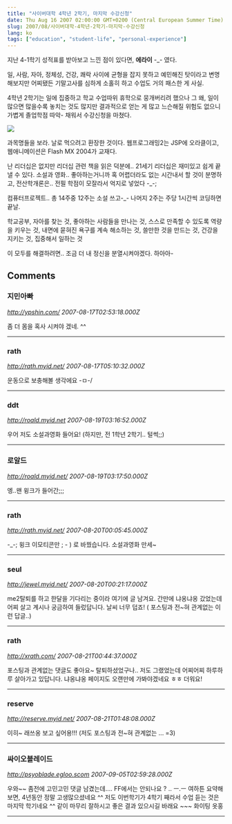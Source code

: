 ```yaml
---
title: "사이버대학 4학년 2학기, 마지막 수강신청"
date: Thu Aug 16 2007 02:00:00 GMT+0200 (Central European Summer Time)
slug: 2007/08/사이버대학-4학년-2학기-마지막-수강신청
lang: ko
tags: ["education", "student-life", "personal-experience"]
---
```


지난 4-1학기 성적표를 받아보고 느낀 점이 있다면, **에라이** -_- 였다. 

일, 사람, 자아, 정체성, 건강, 쾌락 사이에 균형을 잡지 못하고 예민해진 탓이라고 변명해보지만
어찌됐든 기말고사를 심하게 소홀히 하고 수업도 거의 패스한 게 사실.

4학년 2학기는 일에 집중하고 학교 수업따위 휴학으로 뭉개버리려 했으나 
그 왜, 일이 많으면 많을수록 놓치는 것도 많지만 결과적으로 얻는 게 많고 느슨해질 위험도 없으니 
가볍게 졸업학점 따악- 채워서 수강신청을 마쳤다.

![](/img/hcy_lecture_2007_2.jpg)

과목명들을 보라.
날로 먹으려고 환장한 것이다.
웹프로그래밍2는 JSP에 오라클이고, 웹애니메이션은 Flash MX 2004가 교재다.

난 리더십은 없지만 리더십 관련 책을 읽은 덕분에.. 21세기 리더십은 재미있고 쉽게 끝낼 수 있다.
소설과 영화.. 좋아하는거니까 혹 어렵더라도 없는 시간내서 할 것이 분명하고,
전산학개론은.. 전필 학점이 모잘라서 억지로 넣었다 -_-;

컴퓨터프로젝트.. 총 14주중 12주는 소설 쓰고-_- 나머지 2주는 주당 1시간씩 코딩하면 끝날. 

학교공부, 자아를 찾는 것, 좋아하는 사람들을 만나는 것, 스스로 만족할 수 있도록 역량을 키우는 것, 내면에 묻혀진 욕구를 계속 해소하는 것, 쓸만한 것을 만드는 것, 건강을 지키는 것, 집중해서 일하는 것 

이 모두를 해결하려면.. 조금 더 내 정신을 분열시켜야겠다. 하아아-

## Comments

### 지민아빠
*http://ypshin.com/*
*2007-08-17T02:53:18.000Z*

좀 더 몸을 혹사 시켜야 겠네. ^^

---

### rath
*http://rath.myid.net/*
*2007-08-17T05:10:32.000Z*

운동으로 보충해볼 생각에요 -ㅁ-/

---

### ddt
*http://roald.myid.net*
*2007-08-19T03:16:52.000Z*

우어 저도 소설과영화 들어요! (하지만, 전 1학년 2학기.. 털썩;;)

---

### 로알드
*http://roald.myid.net/*
*2007-08-19T03:17:50.000Z*

엥..왠 윙크가 들어간;;;

---

### rath
*http://rath.myid.net/*
*2007-08-20T00:05:45.000Z*

-_-; 윙크 이모티콘만 ; - ) 로 바꿨습니다. 
소설과영화 만세~

---

### seul
*http://jewel.myid.net/*
*2007-08-20T00:21:17.000Z*

me2탈퇴를 하고 한달을 기다리는 중이라 여기에 글 남겨요. 간만에 냐옹냐옹 갔었는데 어찌 살고 계시나 궁금하여 들렀답니다.
날씨 너무 덥죠! ( 포스팅과 전~혀 관계없는 이런 답글..)

---

### rath
*http://xrath.com/*
*2007-08-21T00:44:37.000Z*

포스팅과 관계없는 댓글도 좋아요~ 
탈퇴하셨었구나.. 저도 그랬었는데 어찌어찌 하루하루 살아가고 있답니다.
냐옹냐옹 페이지도 오랜만에 가봐야겠네요 ㅎㅎ 더워요!

---

### reserve
*http://reserve.myid.net/*
*2007-08-21T01:48:08.000Z*

이히~ 래쓰옹 보고 싶어용!!!
(저도 포스팅과 전~혀 관계없는 ... =3)

---

### 싸이오블레이드
*http://psyoblade.egloo.scom*
*2007-09-05T02:59:28.000Z*

우와~~ 좀전에 고민고민 댓글 남겼는데.... FF에서는 안되나요 ? .. ㅡ.ㅡ
여하튼 요약해보면, 4년동안 정말 고생많으셨네요 ^^ 저도 이번학기가 4학기 째라서 수업 듣는 것은 마지막 학기네요 ^^ 같이 마무리 잘하시고 좋은 결과 있으시길 바래요 ~~~ 화이팅 옷홍

---
